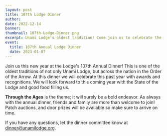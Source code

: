 ```yaml
---
layout: post
title: 107th Lodge Dinner
author:
date: 2022-12-14
banner:
thumbnail: 107th-Lodge-Dinner.png
excerpt: Unami Lodge's oldest tradition! Come join us to celebrate the new year.
event:
  title: 107th Annual Lodge Dinner
  date: 2023-01-07
---
```


Join us this new year at the Lodge's 107th Annual Dinner! This is one of the oldest traditions of not only Unami Lodge, but across the nation in the Order of the Arrow. At this dinner we will celebrate this past year with awards and recognitions. We will look forward to this coming year with the State of the Lodge and good food filling us.

**Through the Ages** is the theme; it will surely be a bold endeavor. As always with the annual dinner, friends and family are more than welcome to join! Patch auctions, and door prizes will be available so make sure to arrive on time.

If you have any questions, let the dinner committee know at [dinner@unamilodge.org](/contact?recipient=dinner).
